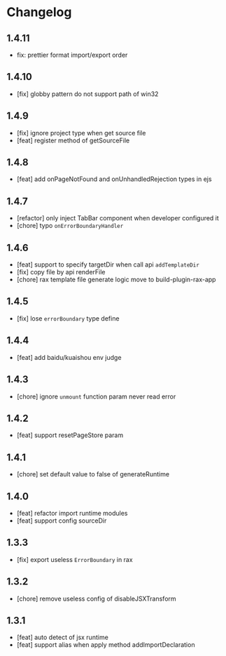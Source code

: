 # Changelog

## 1.4.11

- fix: prettier format import/export order

## 1.4.10

- [fix] globby pattern do not support path of win32

## 1.4.9

- [fix] ignore project type when get source file
- [feat] register method of getSourceFile

## 1.4.8

- [feat] add onPageNotFound and onUnhandledRejection types in ejs

## 1.4.7

- [refactor] only inject TabBar component when developer configured it
- [chore] typo `onErrorBoundaryHandler`

## 1.4.6

- [feat] support to specify targetDir when call api `addTemplateDir`
- [fix] copy file by api renderFile
- [chore] rax template file generate logic move to build-plugin-rax-app

## 1.4.5

- [fix] lose `errorBoundary` type define

## 1.4.4

- [feat] add baidu/kuaishou env judge

## 1.4.3

- [chore] ignore `unmount` function param never read error

## 1.4.2

- [feat] support resetPageStore param

## 1.4.1

- [chore] set default value to false of generateRuntime

## 1.4.0

- [feat] refactor import runtime modules
- [feat] support config sourceDir

## 1.3.3

- [fix] export useless `ErrorBoundary` in rax

## 1.3.2

- [chore] remove useless config of disableJSXTransform

## 1.3.1

- [feat] auto detect of jsx runtime
- [feat] support alias when apply method addImportDeclaration

